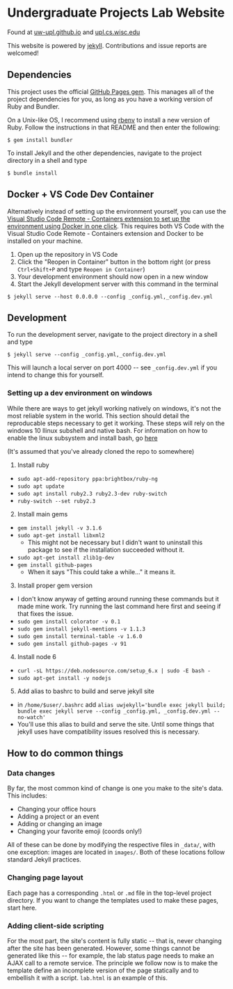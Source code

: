 # Undergraduate Projects Lab Website

Found at [uw-upl.github.io](http://uw-upl.github.io) and
[upl.cs.wisc.edu](http://upl.cs.wisc.edu)

This website is powered by [jekyll](http://jekyllrb.com). Contributions and
issue reports are welcomed!

## Dependencies

This project uses the official [GitHub Pages gem](https://github.com/github/pages-gem).
This manages all of the project dependencies for you, as long as you have a working
version of Ruby and Bundler.

On a Unix-like OS, I recommend using [rbenv](https://github.com/rbenv/rbenv) to install
a new version of Ruby. Follow the instructions in that README and then enter the following:

```
$ gem install bundler
```

To install Jekyll and the other dependencies, navigate to the project directory
in a shell and type

```
$ bundle install
```

## Docker + VS Code Dev Container

Alternatively instead of setting up the environment yourself, you can use the
[Visual Studio Code Remote - Containers extension to set up the environment using Docker
in one click](https://code.visualstudio.com/docs/remote/containers). This requires both 
VS Code with the Visual Studio Code Remote - Containers extension and Docker to be installed on your machine.

 1. Open up the repository in VS Code
 2. Click the "Reopen in Container" button in the bottom right (or press `Ctrl+Shift+P` and type `Reopen in Container`)
 3. Your development environment should now open in a new window
 4. Start the Jekyll development server with this command in the terminal 
```
$ jekyll serve --host 0.0.0.0 --config _config.yml,_config.dev.yml
```

## Development

To run the development server, navigate to the project directory in a shell
and type

```
$ jekyll serve --config _config.yml,_config.dev.yml
```

This will launch a local server on port 4000 -- see `_config.dev.yml` if you intend
to change this for yourself.

### Setting up a dev environment on windows

While there are ways to get jekyll working natively on windows, it's not the most reliable system in the world. This section should detail the reproducable steps necessary to get it working. These steps will rely on the windows 10 llinux subshell and native bash. For information on how to enable the linux subsystem and install bash, go [here](http://www.howtogeek.com/249966/how-to-install-and-use-the-linux-bash-shell-on-windows-10/)

(It's assumed that you've already cloned the repo to somewhere)

1. Install ruby
  - `sudo apt-add-repository ppa:brightbox/ruby-ng`
  - `sudo apt update`
  - `sudo apt install ruby2.3 ruby2.3-dev ruby-switch`
  - `ruby-switch --set ruby2.3`
2. Install main gems
  - `gem install jekyll -v 3.1.6`
  - `sudo apt-get install libxml2`
    - This might not be necessary but I didn't want to uninstall this package to see if the installation succeeded without it.
  - `sudo apt-get install zlib1g-dev`
  - `gem install github-pages`
    - When it says "This could take a while..." it means it.
3. Install proper gem version 
  - I don't know anyway of getting around running these commands but it made mine work. Try running the last command here first and seeing if that fixes the issue.
  - `sudo gem install colorator -v 0.1`
  - `sudo gem install jekyll-mentions -v 1.1.3`
  - `sudo gem install terminal-table -v 1.6.0`
  - `sudo gem install github-pages -v 91`
4. Install node 6
  - `curl -sL https://deb.nodesource.com/setup_6.x | sudo -E bash -`
  - `sudo apt-get install -y nodejs`
5. Add alias to bashrc to build and serve jekyll site
  - in `/home/$user/.bashrc` add `alias uwjekyll='bundle exec jekyll build; bundle exec jekyll serve --config _config.yml, _config.dev.yml --no-watch'`
  - You'll use this alias to build and serve the site. Until some things that jekyll uses have compatibility issues resolved this is necessary.

## How to do common things

### Data changes

By far, the most common kind of change is one you make to the site's data. This
includes:

- Changing your office hours
- Adding a project or an event
- Adding or changing an image
- Changing your favorite emoji (coords only!)

All of these can be done by modifying the respective files in `_data/`, with
one exception: images are located in `images/`. Both of these locations follow
standard Jekyll practices.

### Changing page layout

Each page has a corresponding `.html` or `.md` file in the top-level project directory.
If you want to change the templates used to make these pages, start here.

### Adding client-side scripting

For the most part, the site's content is fully static -- that is, never changing after
the site has been generated. However, some things cannot be generated like this --
for example, the lab status page needs to make an AJAX call to a remote service. The
principle we follow now is to make the template define an incomplete version of the
page statically and to embellish it with a script. `lab.html` is an example of this.
